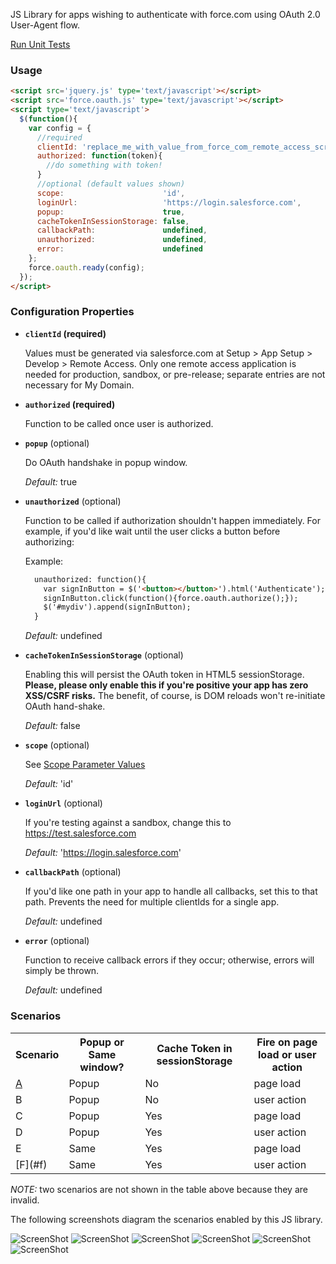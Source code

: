 JS Library for apps wishing to authenticate with force.com using OAuth 2.0 User-Agent flow.

[Run Unit Tests](https://force-oauth-js.herokuapp.com/test.html)

### Usage

```html
<script src='jquery.js' type='text/javascript'></script>
<script src='force.oauth.js' type='text/javascript'></script>
<script type='text/javascript'>
  $(function(){
    var config = {
      //required
      clientId: 'replace_me_with_value_from_force_com_remote_access_screen',
      authorized: function(token){
        //do something with token!
      }
      //optional (default values shown)
      scope:                      'id',
      loginUrl:                   'https://login.salesforce.com',
      popup:                      true,
      cacheTokenInSessionStorage: false,
      callbackPath:               undefined,
      unauthorized:               undefined,
      error:                      undefined
    };
    force.oauth.ready(config); 
  });
</script>
```

### Configuration Properties

* **`clientId` (required)**

  Values must be generated via salesforce.com at Setup > App Setup > Develop > Remote Access. Only one remote access application is needed for production, sandbox, or pre-release; separate entries are not necessary for My Domain.

* **`authorized` (required)**

  Function to be called once user is authorized.

* **`popup`**  (optional)

  Do OAuth handshake in popup window.

  *Default:* true

* **`unauthorized`**  (optional)

  Function to be called if authorization shouldn't happen immediately.  For example, if you'd like wait until the user clicks a button before authorizing:

  Example:
  ```html
    unauthorized: function(){
      var signInButton = $('<button></button>').html('Authenticate');
      signInButton.click(function(){force.oauth.authorize();});
      $('#mydiv').append(signInButton);
    }
  ```

  *Default:* undefined

* **`cacheTokenInSessionStorage`**  (optional)

  Enabling this will persist the OAuth token in HTML5 sessionStorage.  **Please, please only enable this if you're positive your app has zero XSS/CSRF risks.**  The benefit, of course, is DOM reloads won't re-initiate OAuth hand-shake.

  *Default:* false

* **`scope`**  (optional)

  See [Scope Parameter Values](https://login.salesforce.com/help/doc/en/remoteaccess_oauth_scopes.htm)

  *Default:* 'id'
  
* **`loginUrl`**  (optional)

  If you're testing against a sandbox, change this to https://test.salesforce.com

  *Default:* 'https://login.salesforce.com'

* **`callbackPath`**  (optional)

  If you'd like one path in your app to handle all callbacks, set this to that path.  Prevents the need for multiple clientIds for a single app.

  *Default:* undefined

* **`error`**  (optional)

  Function to receive callback errors if they occur; otherwise, errors will simply be thrown.

  *Default:* undefined


### Scenarios

<table>
  <tr>
    <th>Scenario</th>
    <th>Popup or Same window?</th>
    <th>Cache Token in sessionStorage</th>
    <th>Fire on page load or user action</th>
  </tr>
  <tr>
    <td><a href="#a">A</a></td>
    <td>Popup</td>
    <td>No</td>
    <td>page load</td>
  </tr>
  <tr>
    <td>B</td>
    <td>Popup</td>
    <td>No</td>
    <td>user action</td>
  </tr>
  <tr>
    <td>C</td>
    <td>Popup</td>
    <td>Yes</td>
    <td>page load</td>
  </tr>
  <tr>
    <td>D</td>
    <td>Popup</td>
    <td>Yes</td>
    <td>user action</td>
  </tr>
  <tr>
    <td>E</td>
    <td>Same</td>
    <td>Yes</td>
    <td>page load</td>
  </tr>
  <tr>
    <td>[F](#f)</td>
    <td>Same</td>
    <td>Yes</td>
    <td>user action</td>
  </tr>
</table>

*NOTE:* two scenarios are not shown in the table above because they are invalid.

The following screenshots diagram the scenarios enabled by this JS library.

<a id="a"></a> 
![ScreenShot](https://raw.github.com/richardvanhook/force.oauth.js/master/scenarios/a.png)
![ScreenShot](https://raw.github.com/richardvanhook/force.oauth.js/master/scenarios/b.png)
![ScreenShot](https://raw.github.com/richardvanhook/force.oauth.js/master/scenarios/c.png)
![ScreenShot](https://raw.github.com/richardvanhook/force.oauth.js/master/scenarios/d.png)
![ScreenShot](https://raw.github.com/richardvanhook/force.oauth.js/master/scenarios/e.png)
<a id="f"></a> 
![ScreenShot](https://raw.github.com/richardvanhook/force.oauth.js/master/scenarios/f.png)


